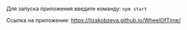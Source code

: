 Для запуска приложения введите команду:  `npm start`

Ссылка на приложение: <https://lizakobzeva.github.io/WheelOfTime/>
